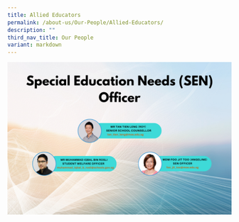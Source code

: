 ```yaml
---
title: Allied Educators
permalink: /about-us/Our-People/Allied-Educators/
description: ""
third_nav_title: Our People
variant: markdown
---
```


![](/images/About%20Us/Our%20People/Allied%20Educators/Special_Education_Needs__SEN__Officer_2025.png)